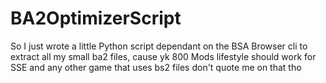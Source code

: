 # BA2OptimizerScript
So I just wrote a little Python script dependant on the BSA Browser cli to extract all my small ba2 files, cause yk 800 Mods lifestyle should work for SSE and any other game that uses bs2 files don't quote me on that tho
